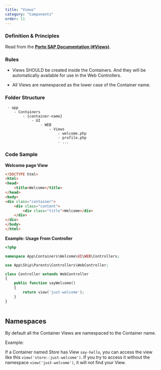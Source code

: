 ```yaml
---
title: "Views"
category: "Components"
order: 11
---
```


### Definition & Principles

Read from the [**Porto SAP Documentation (#Views)**](https://github.com/Mahmoudz/Porto#Views).

### Rules

- Views SHOULD be created inside the Containers. And they will be automatically available for use in the Web Controllers.

- All Views are namespaced as the lower case of the Container name.

### Folder Structure

```
 - app
    - Containers
        - {container-name}
            - UI
                - WEB
                    - Views
                        - welcome.php
                        - profile.php
                        - ...
```

### Code Sample

**Welcome page View** 

```html
<!DOCTYPE html>
<html>
<head>
    <title>Welcome</title>
</head>
<body>
<div class="container">
    <div class="content">
        <div class="title">Welcome</div>
    </div>
</div>
</body>
</html>
```
	 
**Example: Usage From Controller** 

```php
<?php

namespace App\Containers\Welcome\UI\WEB\Controllers;

use App\Ship\Parents\Controllers\WebController;

class Controller extends WebController
{
    public function sayWelcome()
    {
        return view('just-welcome');
    }
}
	 
```

## Namespaces

By default all the Container Views are namespaced to the Container name.

Example:

If a Container named *Store* has View `say-hello`, you can access the view like this `view('store::just-welcome')`. If you try to access it without the namespace `view('just-welcome')`, it will not find your View.
